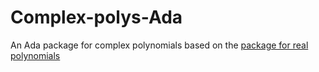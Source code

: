 # Complex-polys-Ada
An Ada package for complex polynomials based on the [package for real polynomials](https://github.com/LuFore/Polynomial-Ada)
